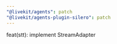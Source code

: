 ```yaml
---
"@livekit/agents": patch
"@livekit/agents-plugin-silero": patch
---
```


feat(stt): implement StreamAdapter
